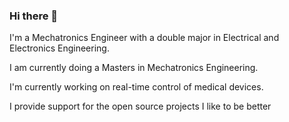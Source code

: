 ### Hi there 👋

I'm a Mechatronics Engineer with a double major in Electrical and Electronics Engineering.

I am currently doing a Masters in Mechatronics Engineering.

I'm currently working on real-time control of medical devices.

I provide support for the open source projects I like to be better

<!--
**dsm/dsm** is a ✨ _special_ ✨ repository because its `README.md` (this file) appears on your GitHub profile.

Here are some ideas to get you started:

- 🔭 I’m currently working on ...
- 🌱 I’m currently learning ...
- 👯 I’m looking to collaborate on ...
- 🤔 I’m looking for help with ...
- 💬 Ask me about ...
- 📫 How to reach me: ...
- 😄 Pronouns: ...
- ⚡ Fun fact: ...
-->
